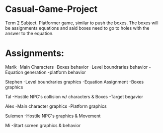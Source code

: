 # Casual-Game-Project
Term 2 Subject. Platformer game, similar to push the boxes. The boxes will be assignments equations and said boxes need to go to holes with the answer to the equation.

# Assignments:
Marik
  -Main Characters
  -Boxes behavior
  -Level boundraries behavior
  -Equation generation
  -platform behavior
  
Stephen
  -Level boundraries graphics
  -Equation Assignment
  -Boxes graphics
  
 Tal
  -Hostile NPC's collision w/ characters & Boxes
  -Target begavior
  
Alex
  -Main character graphics
  -Platform graphics
  
Sulemen
  -Hostile NPC's graphics & Movement

Mi
  -Start screen graphics & behavior
